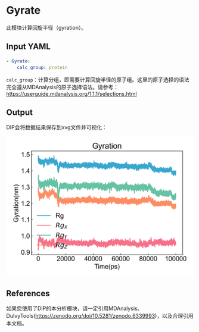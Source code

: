 # Gyrate

此模块计算回旋半径（gyration）。

## Input YAML

```yaml
- Gyrate:
    calc_group: protein
```

`calc_group`：计算分组，即需要计算回旋半径的原子组。这里的原子选择的语法完全遵从MDAnalysis的原子选择语法。请参考：https://userguide.mdanalysis.org/1.1.1/selections.html

## Output

DIP会将数据结果保存到xvg文件并可视化：

![Gyrate](static/Gyrate_gyration.png)

## References

如果您使用了DIP的本分析模块，请一定引用MDAnalysis、DuIvyTools(https://zenodo.org/doi/10.5281/zenodo.6339993)，以及合理引用本文档。